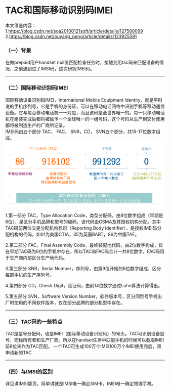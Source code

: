 # TAC和国际移动识别码IMEI
本文借鉴内容：1.https://blog.csdn.net/soa20100121soft/article/details/127580099
2.https://blog.csdn.net/ouyang_peng/article/details/123925591

### （一）背景
在做prepaid用户handset null值匹配检查任务时，接触到用tac码来匹配设备的情况，之前遇到过了IMSI码，这次研究IMEI码。
***

### （二）国际移动识别码IMEI
国际移动设备识别码IMEI，International Mobile Equipment Identity，就是平时说的手机序列号，它是手机的身份证，可以在移动电话网络中识别手机等移动通信设备。它与每台移动电话机一一对应，而且该码是全世界唯一的。每一只移动电话机在组装完成后都将被赋予一个全球唯一的一组号码，这个号码从生产到交付使用都将被制造生产的厂商所记录。   
IMEI码由五个部分 TAC， FAC， SNR，CD， SVN五个部分，共15-17位数字组成。
![图片](IMEI码的组成.png)

1.第一部分 TAC，Type Allocation Code，类型分配码，由8位数字组成（早期是6位），是区分手机品牌和型号的编码，该代码由GSMA及其授权机构分配。其中TAC码前两位又是分配机构标识（Reporting Body Identifier），是授权IMEI码分配机构的代码，如01为美国CTIA，35为英国BABT，86为中国TAF。

2.第二部分 FAC，Final Assembly Code，最终装配地代码，由2位数字构成，仅在早期TAC码为6位的手机中存在，所以TAC和FAC码合计一共8位数字。FAC码用于生产商内部区分生产地代码。

3.第三部分 SNR，Serial Number，序列号，由第9位开始的6位数字组成，区分每部手机的生产序列号。

4.第四部分 CD，Check Digit，验证码，由前14位数字通过Luhn算法计算得出。

5.第五部分 SVN，Software Version Number，软件版本号，区分同型号手机出厂时使用的不同软件版本，仅在部分品牌的部分机型中存在。
***

### （三）TAC码的一些特点
TAC是型号分配码，也是IMEI（国际移动设备识别码）的号头。TAC可识别设备型号、商标所有者和生产厂商。所以在handset任务中匹配手机的时候可以截取IMEI前8位来作为TAC匹配。
一个TAC可生成100万个IMEI100万个IMEI使用完后，须申请新的TAC
***

### （四）与IMSI的区别
详见讲IMSI那页，简单讲就是IMSI唯一确定SIM卡，IMEI唯一确定物理手机。
